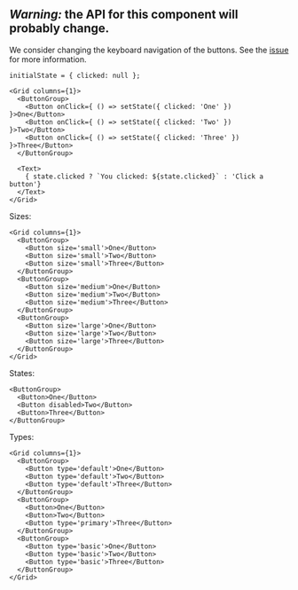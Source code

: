 ## *Warning:* the API for this component will probably change.

We consider changing the keyboard navigation of the buttons. See the
[issue](https://github.com/zendeskgarden/react-components/issues/19) for more
information.

```
initialState = { clicked: null };

<Grid columns={1}>
  <ButtonGroup>
    <Button onClick={ () => setState({ clicked: 'One' }) }>One</Button>
    <Button onClick={ () => setState({ clicked: 'Two' }) }>Two</Button>
    <Button onClick={ () => setState({ clicked: 'Three' }) }>Three</Button>
  </ButtonGroup>

  <Text>
    { state.clicked ? `You clicked: ${state.clicked}` : 'Click a button'}
  </Text>
</Grid>
```

Sizes:

```
<Grid columns={1}>
  <ButtonGroup>
    <Button size='small'>One</Button>
    <Button size='small'>Two</Button>
    <Button size='small'>Three</Button>
  </ButtonGroup>
  <ButtonGroup>
    <Button size='medium'>One</Button>
    <Button size='medium'>Two</Button>
    <Button size='medium'>Three</Button>
  </ButtonGroup>
  <ButtonGroup>
    <Button size='large'>One</Button>
    <Button size='large'>Two</Button>
    <Button size='large'>Three</Button>
  </ButtonGroup>
</Grid>
```

States:

```
<ButtonGroup>
  <Button>One</Button>
  <Button disabled>Two</Button>
  <Button>Three</Button>
</ButtonGroup>
```

Types:

```
<Grid columns={1}>
  <ButtonGroup>
    <Button type='default'>One</Button>
    <Button type='default'>Two</Button>
    <Button type='default'>Three</Button>
  </ButtonGroup>
  <ButtonGroup>
    <Button>One</Button>
    <Button>Two</Button>
    <Button type='primary'>Three</Button>
  </ButtonGroup>
  <ButtonGroup>
    <Button type='basic'>One</Button>
    <Button type='basic'>Two</Button>
    <Button type='basic'>Three</Button>
  </ButtonGroup>
</Grid>
```
